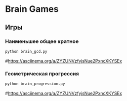 # Brain Games

## Игры

### Наименьшее общее кратное
```bash
python brain_gcd.py
```
#https://asciinema.org/a/ZYZUNVzfyjsNue2PxncXKYSEx

### Геометрическая прогрессия
```bash
python brain_progression.py
```
#https://asciinema.org/a/ZYZUNVzfyjsNue2PxncXKYSEx